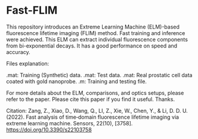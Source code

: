# Fast-FLIM

This repository introduces an Extreme Learning Machine (ELM)-based fluorescence lifetime imaging (FLIM) method. Fast training and inference were achieved.
This ELM can extract individual fluorescence components from bi-exponential decays. It has a good performance on speed and accuracy.

Files explanation:

.mat: Training (Synthetic) data.
.mat: Test data.
.mat: Real prostatic cell data coated with gold nanoprobe.
.m: Training and testing file.

For more details about the ELM, comparisons, and optics setups, please refer to the paper. Please cite this paper if you find it useful. Thanks.

Citation:
Zang, Z., Xiao, D., Wang, Q., LI, Z., Xie, W., Chen, Y., & Li, D. D. U. (2022). Fast analysis of time‐domain fluorescence lifetime imaging via extreme learning machine. Sensors, 22(10), [3758]. https://doi.org/10.3390/s22103758
